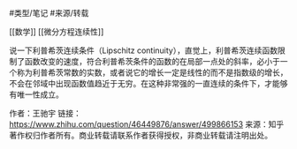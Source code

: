 #类型/笔记
#来源/转载

[[数学]]
[[微分方程连续性]]


说一下利普希茨连续条件（Lipschitz continuity），直觉上，利普希茨连续函数限制了函数改变的速度，符合利普希茨条件的函数的在局部一点处的斜率，必小于一个称为利普希茨常数的实数，或者说它的增长一定是线性的而不是指数级的增长，不会在邻域中出现函数值趋近于无穷。在这种非常强的一直连续的条件下，才能够有唯一性成立。

作者：王驰宇
链接：https://www.zhihu.com/question/46449876/answer/499866153
来源：知乎
著作权归作者所有。商业转载请联系作者获得授权，非商业转载请注明出处。